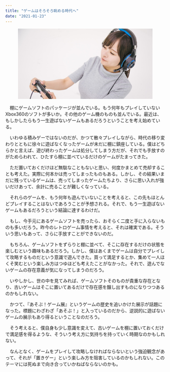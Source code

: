 ```yaml
---
title: "ゲームはそろそろ眺める時代へ"
date: "2021-01-23"
---
```


<figure>

![](assets/n2bbdf756d2ed_475c38e8810a8df361e252af8acefb5f.jpg)

</figure>

　棚にゲームソフトのパッケージが並んでいる。もう何年もプレイしていないXbox360のソフトが多いか。その他のゲーム機のものも並んでいる。最近は、もしかしたらもう一生遊ばないゲームもあるだろうということを考え始めている。

　いわゆる積みゲーではないのだが、かつて散々プレイしながら、時代の移り変わりとともに徐々に遊ばなくなったゲームが未だに棚に鎮座している。僕はどちらかと言えば、遊び終わったゲームは処分してしまう方だが、それでも手放すのがためらわれて、ひたすら棚に並べているだけのゲームがたまってきた。

　ただ置いておくだけほど無駄なこともないと思い、何度かまとめて売却することも考えた。実際に何本かは売ってしまったものもある。しかし、その結果いまだに残っているゲームは、売ってしまったゲームたちより、さらに思い入れが強いだけあって、余計に売ることが難しくなっている。

　それらのゲームを、もう何年も遊んでいないことを考えると、この先もほとんどプレイすることはないであろうことが予想される。それで、もう一生遊ばないゲームもあるだろうという結論に達するわけだ。

　もし、今手元にあるゲームソフトを売ったら、おそらく二度と手に入らないものも多いだろう。昨今のレトロゲーム事情を考えると、それは確実である。そういう思いもあって、さらに手放すことができないのだ。

　もちろん、ゲームソフトをずらりと棚に並べて、そこに存在するだけの状態を楽しむという趣味もあるだろう。しかし、僕はあくまでゲームは自分でプレイして攻略するものだという意識で遊んできた。買って満足するとか、集めて一人ほくそ笑むという楽しみ方はつゆほども考えたことがなかった。それで、遊んでないゲームの存在意義が気になってしまうのだろう。

　いやしかし、世の中を見てみれば、ゲームソフトそのものが貴重な存在となり、古いゲームはそこに置いてあるだけで存在感を醸し出すものになりつつあるのかもしれない。

　かつて、『あそぶ！ゲーム展』というゲームの歴史を追いかけた展示が話題になった。標題にわざわざ「あそぶ！」と入っているのだから、逆説的に遊ばないゲームの展示もあり得るということなのだろう。

　そう考えると、僕自身も少し意識を変えて、古いゲームを棚に置いておくだけで満足感を得るような、そういう考え方に気持ちを持っていく時期なのかもしれない。

　なんとなく、ゲームをプレイして攻略しなければならないという強迫観念があって、それが「置きゲー」という楽しみ方を阻害しているのかもしれない。このテーマには死ぬまで向き合っていかねばならないのかも。
